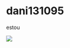 # dani131095
estou

![](https://media.giphy.com/media/h0AhBLqVKfha8/giphy.gif?cid=790b7611v49gl4pt8l7oqbbglofgtdx28411xalecbk4m68r&ep=v1_gifs_search&rid=giphy.gif&ct=g)
